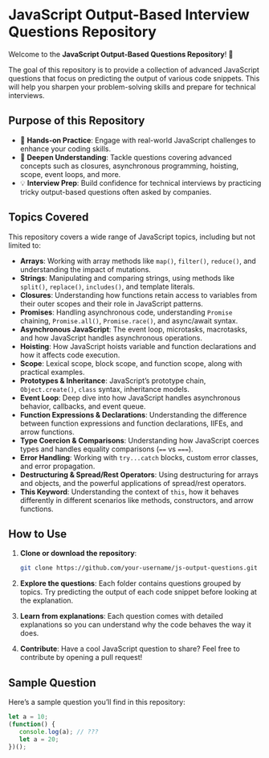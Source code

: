 # JavaScript Output-Based Interview Questions Repository

Welcome to the **JavaScript Output-Based Questions Repository**! 🎯

The goal of this repository is to provide a collection of advanced JavaScript questions that focus on predicting the output of various code snippets. This will help you sharpen your problem-solving skills and prepare for technical interviews.

## Purpose of this Repository

- 🚀 **Hands-on Practice**: Engage with real-world JavaScript challenges to enhance your coding skills.
- 🧠 **Deepen Understanding**: Tackle questions covering advanced concepts such as closures, asynchronous programming, hoisting, scope, event loops, and more.
- 💡 **Interview Prep**: Build confidence for technical interviews by practicing tricky output-based questions often asked by companies.

## Topics Covered

This repository covers a wide range of JavaScript topics, including but not limited to:

- **Arrays**: Working with array methods like `map()`, `filter()`, `reduce()`, and understanding the impact of mutations.
- **Strings**: Manipulating and comparing strings, using methods like `split()`, `replace()`, `includes()`, and template literals.
- **Closures**: Understanding how functions retain access to variables from their outer scopes and their role in JavaScript patterns.
- **Promises**: Handling asynchronous code, understanding `Promise` chaining, `Promise.all()`, `Promise.race()`, and async/await syntax.
- **Asynchronous JavaScript**: The event loop, microtasks, macrotasks, and how JavaScript handles asynchronous operations.
- **Hoisting**: How JavaScript hoists variable and function declarations and how it affects code execution.
- **Scope**: Lexical scope, block scope, and function scope, along with practical examples.
- **Prototypes & Inheritance**: JavaScript’s prototype chain, `Object.create()`, `class` syntax, inheritance models.
- **Event Loop**: Deep dive into how JavaScript handles asynchronous behavior, callbacks, and event queue.
- **Function Expressions & Declarations**: Understanding the difference between function expressions and function declarations, IIFEs, and arrow functions.
- **Type Coercion & Comparisons**: Understanding how JavaScript coerces types and handles equality comparisons (`==` vs `===`).
- **Error Handling**: Working with `try...catch` blocks, custom error classes, and error propagation.
- **Destructuring & Spread/Rest Operators**: Using destructuring for arrays and objects, and the powerful applications of spread/rest operators.
- **This Keyword**: Understanding the context of `this`, how it behaves differently in different scenarios like methods, constructors, and arrow functions.

## How to Use

1. **Clone or download the repository**:
    ```bash
    git clone https://github.com/your-username/js-output-questions.git
    ```
   
2. **Explore the questions**: Each folder contains questions grouped by topics. Try predicting the output of each code snippet before looking at the explanation.

3. **Learn from explanations**: Each question comes with detailed explanations so you can understand why the code behaves the way it does.

4. **Contribute**: Have a cool JavaScript question to share? Feel free to contribute by opening a pull request!

## Sample Question

Here’s a sample question you’ll find in this repository:

```javascript
let a = 10;
(function() {
   console.log(a); // ???
   let a = 20;
})();
